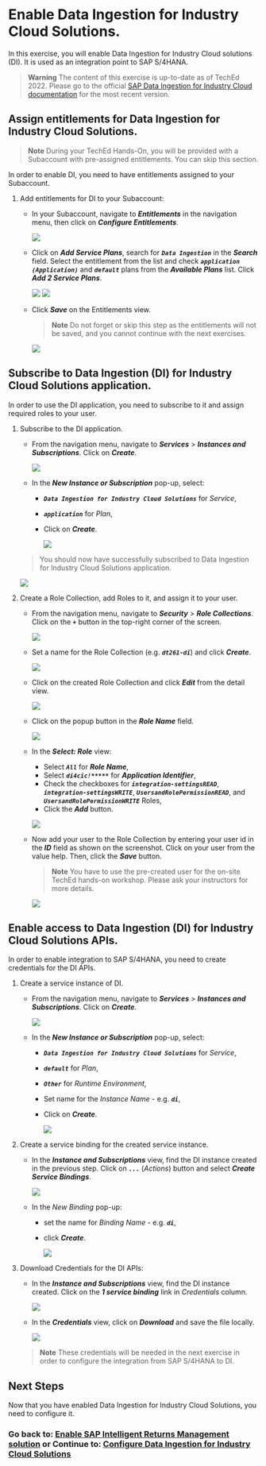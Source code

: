# Enable Data Ingestion for Industry Cloud Solutions.

In this exercise, you will enable Data Ingestion for Industry Cloud solutions (DI). It is used as an integration point to SAP S/4HANA.

> **Warning**
> The content of this exercise is up-to-date as of TechEd 2022. Please go to the official [SAP Data Ingestion for Industry Cloud documentation](https://help.sap.com/docs/DI_ICS/925366f331c54ee88e2b61ddae0be9fc/88da41cc955e49f1b7080e882bae36d4.html?locale=en-US) for the most recent version.

## Assign entitlements for Data Ingestion for Industry Cloud Solutions.

> **Note**
> During your TechEd Hands-On, you will be provided with a Subaccount with pre-assigned entitlements. You can skip this section.

In order to enable DI, you need to have entitlements assigned to your Subaccount.

1. Add entitlements for DI to your Subaccount:

   - In your Subaccount, navigate to  ***Entitlements*** in the navigation menu, then click on ***Configure Entitlements***.
            
      ![](images/19.png)

   - Click on ***Add Service Plans***, search for ***`Data Ingestion`*** in the ***Search*** field. Select the entitlement from the list and check ***`application (Application)`*** and ***`default`*** plans from the ***Available Plans*** list. Click ***Add 2 Service Plans***.
      
      ![](images/20.png)
      ![](images/21.png)

   - Click ***Save*** on the Entitlements view.
      > **Note**
      > Do not forget or skip this step as the entitlements will not be saved, and you cannot continue with the next exercises. 
      
      ![](images/22.png)

## Subscribe to Data Ingestion (DI) for Industry Cloud Solutions application.
In order to use the DI application, you need to subscribe to it and assign required roles to your user.

1. Subscribe to the DI application.

   - From the navigation menu, navigate to ***Services*** > ***Instances and Subscriptions***. Click on ***Create***.

      ![](images/23.png)

   - In the ***New Instance or Subscription*** pop-up, select:
     - ***`Data Ingestion for Industry Cloud Solutions`*** for *Service*,
     - ***`application`*** for *Plan*,
     - Click on ***Create***.

        ![](images/24.png)

   > You should now have successfully subscribed to Data Ingestion for Industry Cloud Solutions application.

      ![](images/25.png)

2. Create a Role Collection, add Roles to it, and assign it to your user.
   - From the navigation menu, navigate to ***Security*** > ***Role Collections***. Click on the ***`+`*** button in the top-right corner of the screen.

      ![](images/26.png)
  
   - Set a name for the Role Collection (e.g. ***`dt261-di`***) and click ***Create***.

      ![](images/27.png)
   
   - Click on the created Role Collection and click ***Edit*** from the detail view.

      ![](images/28.png)

   - Click on the popup button in the ***Role Name*** field.

      ![](images/29.png)

   - In the ***Select: Role*** view:
     - Select ***`All`*** for ***Role Name***,
     - Select ***`di4cic!*****`*** for ***Application Identifier***, 
     - Check the checkboxes for ***`integration-settingsREAD`***, ***`integration-settingsWRITE`***, ***`UsersandRolePermissionREAD`***, and ***`UsersandRolePermissionWRITE`*** Roles,
     - Click the ***Add*** button.

      ![](images/30.png)
   
   - Now add your user to the Role Collection by entering your user id in the ***ID*** field as shown on the screenshot. Click on your user from the value help. Then, click the ***Save*** button.

      > **Note**
      > You have to use the pre-created user for the on-site TechEd hands-on workshop. Please ask your instructors for more details.  

      ![](images/31.png)

## Enable access to Data Ingestion (DI) for Industry Cloud Solutions APIs.
In order to enable integration to SAP S/4HANA, you need to create credentials for the DI APIs.

1. Create a service instance of DI.

   - From the navigation menu, navigate to ***Services*** > ***Instances and Subscriptions***. Click on ***Create***.

      ![](images/32.png)

   - In the ***New Instance or Subscription*** pop-up, select:
     - ***`Data Ingestion for Industry Cloud Solutions`*** for *Service*,
     - ***`default`*** for *Plan*,
     - ***`Other`*** for *Runtime Environment*,
     - Set name for the *Instance Name* - e.g. ***`di`***,
     - Click on ***Create***.

        ![](images/33.png)

2. Create a service binding for the created service instance.

   - In the ***Instance and Subscriptions*** view, find the DI instance created in the previous step. Click on ***`...`*** (*Actions*) button and select ***Create Service Bindings***.

      ![](images/34.png)

   - In the *New Binding* pop-up:
       - set the name for *Binding Name* - e.g. ***`di`***, 
       - click ***Create***.
         
         ![](images/35.png)

3. Download Credentials for the DI APIs:
   
   - In the ***Instance and Subscriptions*** view, find the DI instance created. Click on the ***1 service binding*** link in *Credentials* column.
      
      ![](images/36.png)
   
   - In the ***Credentials*** view, click on ***Download*** and save the file locally.
      
      ![](images/37.png)
   
   > **Note**
   > These credentials will be needed in the next exercise in order to configure the integration from SAP S/4HANA to DI.
   
## Next Steps

Now that you have enabled Data Ingestion for Industry Cloud Solutions, you need to configure it.

### Go back to: [**Enable SAP Intelligent Returns Management solution**](../ex0/README.md) or Continue to: [**Configure Data Ingestion for Industry Cloud Solutions**](../ex2/README.md)